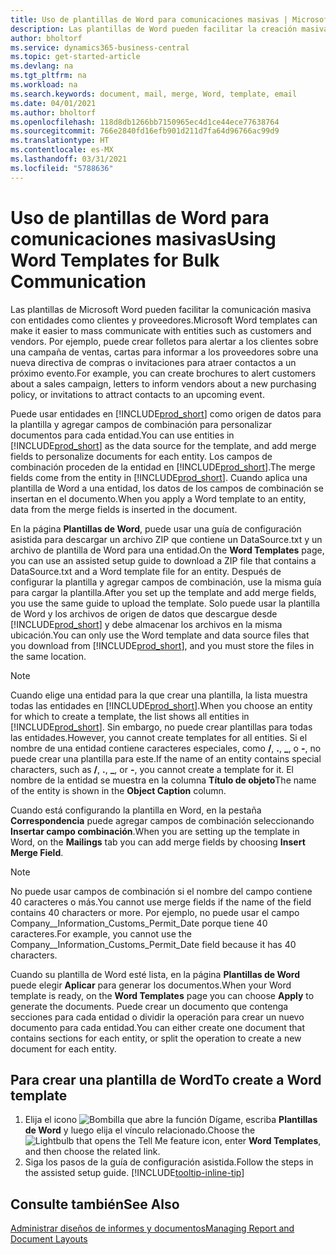 ```yaml
---
title: Uso de plantillas de Word para comunicaciones masivas | Microsoft Docs
description: Las plantillas de Word pueden facilitar la creación masiva de documentos personalizados para entidades específicas.
author: bholtorf
ms.service: dynamics365-business-central
ms.topic: get-started-article
ms.devlang: na
ms.tgt_pltfrm: na
ms.workload: na
ms.search.keywords: document, mail, merge, Word, template, email
ms.date: 04/01/2021
ms.author: bholtorf
ms.openlocfilehash: 118d8db1266bb7150965ec4d1ce44ece77638764
ms.sourcegitcommit: 766e2840fd16efb901d211d7fa64d96766ac99d9
ms.translationtype: HT
ms.contentlocale: es-MX
ms.lasthandoff: 03/31/2021
ms.locfileid: "5788636"
---
```

# <a name="using-word-templates-for-bulk-communication"></a><span data-ttu-id="19a40-103">Uso de plantillas de Word para comunicaciones masivas</span><span class="sxs-lookup"><span data-stu-id="19a40-103">Using Word Templates for Bulk Communication</span></span>
<span data-ttu-id="19a40-104">Las plantillas de Microsoft Word pueden facilitar la comunicación masiva con entidades como clientes y proveedores.</span><span class="sxs-lookup"><span data-stu-id="19a40-104">Microsoft Word templates can make it easier to mass communicate with entities such as customers and vendors.</span></span> <span data-ttu-id="19a40-105">Por ejemplo, puede crear folletos para alertar a los clientes sobre una campaña de ventas, cartas para informar a los proveedores sobre una nueva directiva de compras o invitaciones para atraer contactos a un próximo evento.</span><span class="sxs-lookup"><span data-stu-id="19a40-105">For example, you can create brochures to alert customers about a sales campaign, letters to inform vendors about a new purchasing policy, or invitations to attract contacts to an upcoming event.</span></span>

<span data-ttu-id="19a40-106">Puede usar entidades en [!INCLUDE[prod_short](includes/prod_short.md)] como origen de datos para la plantilla y agregar campos de combinación para personalizar documentos para cada entidad.</span><span class="sxs-lookup"><span data-stu-id="19a40-106">You can use entities in [!INCLUDE[prod_short](includes/prod_short.md)] as the data source for the template, and add merge fields to personalize documents for each entity.</span></span> <span data-ttu-id="19a40-107">Los campos de combinación proceden de la entidad en [!INCLUDE[prod_short](includes/prod_short.md)].</span><span class="sxs-lookup"><span data-stu-id="19a40-107">The merge fields come from the entity in [!INCLUDE[prod_short](includes/prod_short.md)].</span></span> <span data-ttu-id="19a40-108">Cuando aplica una plantilla de Word a una entidad, los datos de los campos de combinación se insertan en el documento.</span><span class="sxs-lookup"><span data-stu-id="19a40-108">When you apply a Word template to an entity, data from the merge fields is inserted in the document.</span></span>

<span data-ttu-id="19a40-109">En la página **Plantillas de Word**, puede usar una guía de configuración asistida para descargar un archivo ZIP que contiene un DataSource.txt y un archivo de plantilla de Word para una entidad.</span><span class="sxs-lookup"><span data-stu-id="19a40-109">On the **Word Templates** page, you can use an assisted setup guide to download a ZIP file that contains a DataSource.txt and a Word template file for an entity.</span></span> <span data-ttu-id="19a40-110">Después de configurar la plantilla y agregar campos de combinación, use la misma guía para cargar la plantilla.</span><span class="sxs-lookup"><span data-stu-id="19a40-110">After you set up the template and add merge fields, you use the same guide to upload the template.</span></span> <span data-ttu-id="19a40-111">Solo puede usar la plantilla de Word y los archivos de origen de datos que descargue desde [!INCLUDE[prod_short](includes/prod_short.md)] y debe almacenar los archivos en la misma ubicación.</span><span class="sxs-lookup"><span data-stu-id="19a40-111">You can only use the Word template and data source files that you download from [!INCLUDE[prod_short](includes/prod_short.md)], and you must store the files in the same location.</span></span>

> [!NOTE]
> <span data-ttu-id="19a40-112">Cuando elige una entidad para la que crear una plantilla, la lista muestra todas las entidades en [!INCLUDE[prod_short](includes/prod_short.md)].</span><span class="sxs-lookup"><span data-stu-id="19a40-112">When you choose an entity for which to create a template, the list shows all entities in [!INCLUDE[prod_short](includes/prod_short.md)].</span></span> <span data-ttu-id="19a40-113">Sin embargo, no puede crear plantillas para todas las entidades.</span><span class="sxs-lookup"><span data-stu-id="19a40-113">However, you cannot create templates for all entities.</span></span> <span data-ttu-id="19a40-114">Si el nombre de una entidad contiene caracteres especiales, como **/**, **.**, **_**, o **-**, no puede crear una plantilla para este.</span><span class="sxs-lookup"><span data-stu-id="19a40-114">If the name of an entity contains special characters, such as **/**, **.**, **_**, or **-**, you cannot create a template for it.</span></span> <span data-ttu-id="19a40-115">El nombre de la entidad se muestra en la columna **Título de objeto**</span><span class="sxs-lookup"><span data-stu-id="19a40-115">The name of the entity is shown in the **Object Caption** column.</span></span>

<span data-ttu-id="19a40-116">Cuando está configurando la plantilla en Word, en la pestaña **Correspondencia** puede agregar campos de combinación seleccionando **Insertar campo combinación**.</span><span class="sxs-lookup"><span data-stu-id="19a40-116">When you are setting up the template in Word, on the **Mailings** tab you can add merge fields by choosing **Insert Merge Field**.</span></span>

> [!NOTE]
> <span data-ttu-id="19a40-117">No puede usar campos de combinación si el nombre del campo contiene 40 caracteres o más.</span><span class="sxs-lookup"><span data-stu-id="19a40-117">You cannot use merge fields if the name of the field contains 40 characters or more.</span></span> <span data-ttu-id="19a40-118">Por ejemplo, no puede usar el campo Company__Information_Customs_Permit_Date porque tiene 40 caracteres.</span><span class="sxs-lookup"><span data-stu-id="19a40-118">For example, you cannot use the Company__Information_Customs_Permit_Date field because it has 40 characters.</span></span> 

<span data-ttu-id="19a40-119">Cuando su plantilla de Word esté lista, en la página **Plantillas de Word** puede elegir **Aplicar** para generar los documentos.</span><span class="sxs-lookup"><span data-stu-id="19a40-119">When your Word template is ready, on the **Word Templates** page you can choose **Apply** to generate the documents.</span></span> <span data-ttu-id="19a40-120">Puede crear un documento que contenga secciones para cada entidad o dividir la operación para crear un nuevo documento para cada entidad.</span><span class="sxs-lookup"><span data-stu-id="19a40-120">You can either create one document that contains sections for each entity, or split the operation to create a new document for each entity.</span></span>

## <a name="to-create-a-word-template"></a><span data-ttu-id="19a40-121">Para crear una plantilla de Word</span><span class="sxs-lookup"><span data-stu-id="19a40-121">To create a Word template</span></span>
1. <span data-ttu-id="19a40-122">Elija el icono ![Bombilla que abre la función Dígame](media/ui-search/search_small.png "Dígame qué desea hacer"), escriba **Plantillas de Word** y luego elija el vínculo relacionado.</span><span class="sxs-lookup"><span data-stu-id="19a40-122">Choose the ![Lightbulb that opens the Tell Me feature](media/ui-search/search_small.png "Tell me what you want to do") icon, enter **Word Templates**, and then choose the related link.</span></span>
2. <span data-ttu-id="19a40-123">Siga los pasos de la guía de configuración asistida.</span><span class="sxs-lookup"><span data-stu-id="19a40-123">Follow the steps in the assisted setup guide.</span></span> [!INCLUDE[tooltip-inline-tip](includes/tooltip-inline-tip_md.md)]

## <a name="see-also"></a><span data-ttu-id="19a40-124">Consulte también</span><span class="sxs-lookup"><span data-stu-id="19a40-124">See Also</span></span>
[<span data-ttu-id="19a40-125">Administrar diseños de informes y documentos</span><span class="sxs-lookup"><span data-stu-id="19a40-125">Managing Report and Document Layouts</span></span>](ui-manage-report-layouts.md)  
